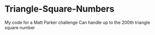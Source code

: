 # Triangle-Square-Numbers
My code for a Matt Parker challenge
Can handle up to the 200th triangle square number
